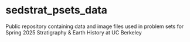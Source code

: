 # sedstrat_psets_data
Public repository containing data and image files used in problem sets for Spring 2025 Stratigraphy &amp; Earth History at UC Berkeley
